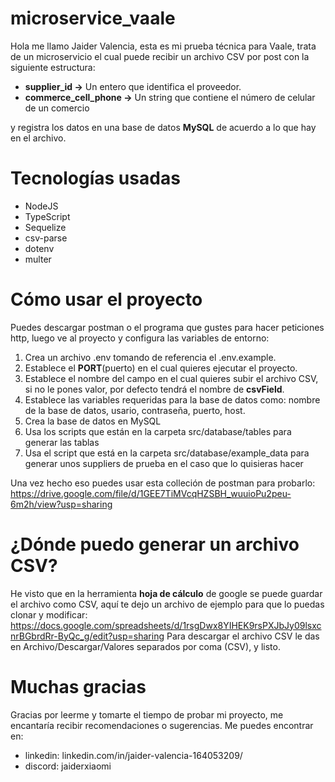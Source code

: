 # microservice_vaale
Hola me llamo Jaider Valencia, esta es mi prueba técnica para Vaale, trata de un microservicio el cual puede recibir un archivo CSV por post con la siguiente estructura:

- **supplier_id ->** Un entero que identifica el proveedor.
- **commerce_cell_phone ->** Un string que contiene el número de celular de
un comercio

y registra los datos en una base de datos **MySQL** de acuerdo a lo que hay en el archivo.


# Tecnologías usadas
- NodeJS
- TypeScript
- Sequelize
- csv-parse
- dotenv
- multer


# Cómo usar el proyecto
Puedes descargar postman o el programa que gustes para hacer peticiones http, luego ve al proyecto y configura las variables de entorno:
  1. Crea un archivo .env tomando de referencia el .env.example.
  2. Establece el **PORT**(puerto) en el cual quieres ejecutar el proyecto.
  3. Establece el nombre del campo en el cual quieres subir el archivo CSV, si no le pones valor, por defecto tendrá el nombre de **csvField**.
  4. Establece las variables requeridas para la base de datos como: nombre de la base de datos, usario, contraseña, puerto, host.
  5. Crea la base de datos en MySQL
  6. Usa los scripts que están en la carpeta src/database/tables para generar las tablas
  7. Usa el script que está en la carpeta src/database/example_data para generar unos suppliers de prueba en el caso que lo quisieras hacer

Una vez hecho eso puedes usar esta colleción de postman para probarlo: https://drive.google.com/file/d/1GEE7TiMVcqHZSBH_wuuioPu2peu-6m2h/view?usp=sharing

# ¿Dónde puedo generar un archivo CSV?
He visto que en la herramienta **hoja de cálculo** de google se puede guardar el archivo como CSV, aquí te dejo un archivo de ejemplo para que lo puedas clonar y modificar: https://docs.google.com/spreadsheets/d/1rsgDwx8YIHEK9rsPXJbJy09lsxcnrBGbrdRr-ByQc_g/edit?usp=sharing
Para descargar el archivo CSV le das en Archivo/Descargar/Valores separados por coma (CSV), y listo.

# Muchas gracias
Gracias por leerme y tomarte el tiempo de probar mi proyecto, me encantaría recibir recomendaciones o sugerencias. Me puedes encontrar en:
- linkedin: linkedin.com/in/jaider-valencia-164053209/
- discord: jaiderxiaomi
